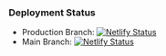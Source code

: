 ### Deployment Status
- Production Branch: [![Netlify Status](https://api.netlify.com/api/v1/badges/ee28d444-6823-4690-9dfb-b74b79f85a75/deploy-status)](https://app.netlify.com/sites/inspiring-sprinkles-515018/deploys)
- Main Branch: [![Netlify Status](https://api.netlify.com/api/v1/badges/ee28d444-6823-4690-9dfb-b74b79f85a75/deploy-status?branch=main)](https://app.netlify.com/sites/inspiring-sprinkles-515018/deploys)
